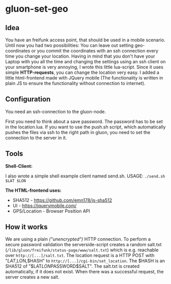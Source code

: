 # gluon-set-geo

## Idea

You have an freifunk access point, that should be used in a mobile scenario. Until now you had two possibilities: You can leave out setting geo-coordinates or you commit the coordinates with an ssh connection every time you change your location. Having in mind that you don't have your Laptop with you all the time and changing the settings using an ssh client on your smartphone is very annoying, I wrote this little lua-script. Since it uses simple **HTTP-requests**, you can change the location very easy. I added a little html-frontend made with JQuery mobile (The functionality is written in plain JS to ensure the functionality without connection to internet).

## Configuration

You need an ssh-connection to the gluon-node.

First you need to think about a save password. The password has to be set in the location.lua. If you want to use the push.sh script, which automatically pushes the files via ssh to the right path in gluon, you need to set the connection to the server in it.

## Tools

**Shell-Client:**

I also wrote a simple shell example client named send.sh. USAGE: ```./send.sh $LAT $LON```

**The HTML-frontend uses:**

* SHA512 - https://github.com/emn178/js-sha512
* UI - https://jquerymobile.com/
* GPS/Location - Browser Position API

## How it works

We are using a plain *("unencrypted")* HTTP connection. To perform a secure password validation the serverside-script creates a random salt.txt (```/lib/gluon/freifunk/status-page/www/salt.txt```) which is e.g. reachable over ```http://[...]/salt.txt```. The location request is a HTTP POST with "$LAT,$LON,$HASH" to ```http://[...]/cgi-bin/set_location```. The $HASH is an SHA512 of "$LAT$LON$PASSWORD$SALT". The salt.txt is created automatically, if it does not exist. When there was a successful request, the server creates a new salt.
